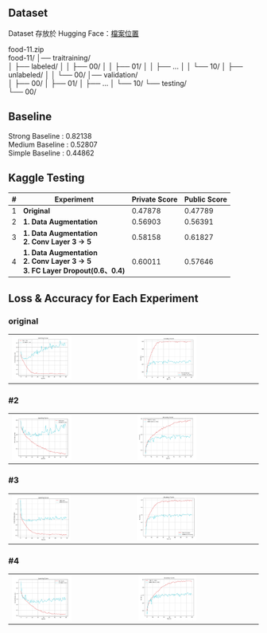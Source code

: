 ##  Dataset
Dataset 存放於 Hugging Face：[檔案位置](https://huggingface.co/datasets/pollychen/ML2021-HW3-Dataset/tree/main)

food-11.zip  
food-11/
│── traitraining/  
│   ├── labeled/
│   │   ├── 00/
│   │   ├── 01/
│   │   ├── ...
│   │   └── 10/
│   ├── unlabeled/
│   │   └── 00/
│── validation/   
│   ├── 00/
│   ├── 01/
│   ├── ...
│   └── 10/ 
└── testing/  
    └── 00/

##  Baseline  
Strong Baseline : 0.82138  
Medium Baseline : 0.52807  
Simple Baseline : 0.44862  

##  Kaggle Testing 
| #  | Experiment                                                          | Private Score | Public Score |
|----|-----------------------------------------------------------------|--------------|-------------|
| 1  | **Original**                                                   | 0.47878      | 0.47789     |
| 2  | **1. Data Augmentation**                                                    | 0.56903      | 0.56391     |
| 3  | **1. Data Augmentation** <br> **2. Conv Layer 3 → 5**                  | 0.58158      | 0.61827     |
| 4  | **1. Data Augmentation** <br> **2. Conv Layer 3 → 5**   <br> **3. FC Layer Dropout(0.6、0.4)**                 | 0.60011      | 0.57646     |

## Loss & Accuracy for Each Experiment

### original
<table>
  <tr>
    <td><img src="result_plot/original_loss.png" width="50%"></td>
    <td><img src="result_plot/original_acc.png" width="50%"></td>
  </tr>
</table>

### #2
<table>
  <tr>
    <td><img src="result_plot/%232_loss.png" width="50%"></td>
    <td><img src="result_plot/%232_acc.png" width="50%"></td>
  </tr>
</table>

### #3
<table>
  <tr>
    <td><img src="result_plot/%233_loss.png" width="50%"></td>
    <td><img src="result_plot/%233_acc.png" width="50%"></td>
  </tr>
</table>

### #4
<table>
  <tr>
    <td><img src="result_plot/%234_loss.png" width="50%"></td>
    <td><img src="result_plot/%234_acc.png" width="50%"></td>
  </tr>
</table>

